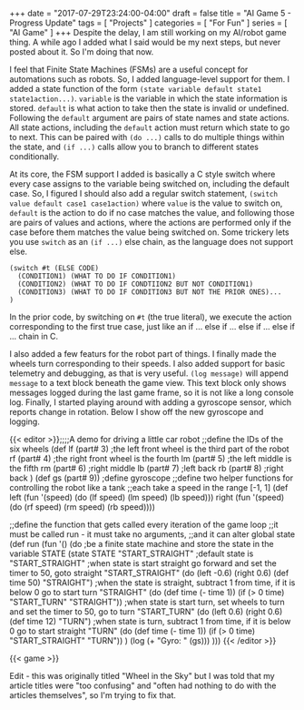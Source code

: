 +++
date = "2017-07-29T23:24:00-04:00"
draft = false
title = "AI Game 5 - Progress Update"
tags = [ "Projects" ]
categories = [ "For Fun" ]
series = [ "AI Game" ]
+++
Despite the delay, I am still working on my AI/robot game thing.
A while ago I added what I said would be my next steps, but never
posted about it. So I'm doing that now.

<!--more-->
I feel that Finite State Machines (FSMs) are a useful concept
for automations such as robots. So, I added language-level support for them.
I added a state function of the form `(state variable default state1 state1action...)`. `variable` is the variable in which the state information is stored.
`default` is what action to take then the state is invalid or undefined.
Following the `default` argument are pairs of state names and state actions.
All state actions, including the `default` action must return which
state to go to next. This can be paired with `(do ...)` calls to do multiple
things within the state, and `(if ...)` calls allow you to branch to
different states conditionally.

At its core, the FSM support I added is basically a C style switch
where every case assigns to the variable being switched on, including
the default case. So, I figured I should also add a regular switch statement,
`(switch value default case1 case1action)` where `value` is the value to
switch on, `default` is the action to do if no case matches the value,
and following those are pairs of values and actions, where the actions
are performed only if the case before them matches the value being switched on.
Some trickery lets you use `switch` as an `(if ...)` else chain, as the
language does not support else.
```
(switch #t (ELSE CODE)
  (CONDITION1) (WHAT TO DO IF CONDITION1)
  (CONDITION2) (WHAT TO DO IF CONDTIION2 BUT NOT CONDITION1)
  (CONDITION3) (WHAT TO DO IF CONDITION3 BUT NOT THE PRIOR ONES)...
)
```

In the prior code, by switching on `#t` (the true literal), we
execute the action corresponding to the first true case, just like
an if ... else if ... else if ... else if ... chain in C.


I also added a few featurs for the robot part of things. I finally
made the wheels turn corresponding to their speeds. I also added support
for basic telemetry and debugging, as that is very useful.
`(log message)` will append `message` to a text block beneath the game
view. This text block only shows messages logged during the last game
frame, so it is not like a long console log.
Finally, I started playing around with adding a gyroscope sensor, which
reports change in rotation. Below I show off the new gyroscope and logging.

{{< editor >}};;;;A demo for driving a little car robot
;;define the IDs of the six wheels
(def lf (part# 3) ;the left front wheel is the third part of the robot
     rf (part# 4) ;the right front wheel is the fourth
     lm (part# 5) ;the left middle is the fifth
     rm (part# 6) ;right middle
     lb (part# 7) ;left back
     rb (part# 8) ;right back
)
(def gs (part# 9)) ;define gyroscope
;;define two helper functions for controlling the robot like a tank
;;each take a speed in the range [-1, 1]
(def left  (fun '(speed) (do (lf speed) (lm speed) (lb speed)))
     right (fun '(speed) (do (rf speed) (rm speed) (rb speed))))

;;define the function that gets called every iteration of the game loop
;;it must be called run - it must take no arguments,
;;and it can alter global state
(def run (fun '() (do
  ;be a finite state machine and store the state in the variable STATE
  (state STATE "START_STRAIGHT" ;default state is "START_STRAIGHT"
   ;when state is start straight go forward and set the timer to 50, goto straight
   "START_STRAIGHT"  (do (left -0.6) (right 0.6) (def time 50) "STRAIGHT")
   ;when the state is straight, subtract 1 from time, if it is below 0 go to start turn
   "STRAIGHT"        (do (def time (- time 1)) (if (> 0 time) "START_TURN" "STRAIGHT"))
   ;when state is start turn, set wheels to turn and set the timer to 50, go to turn
   "START_TURN"      (do (left 0.6) (right 0.6) (def time 12) "TURN")
   ;when state is turn, subtract 1 from time, if it is below 0 go to start straight
   "TURN"            (do (def time (- time 1)) (if (> 0 time) "START_STRAIGHT" "TURN"))
  )
  (log (+ "Gyro: " (gs)))
)))
{{< /editor >}}

{{< game >}}

Edit - this was originally titled "Wheel in the Sky" but I was
told that my article titles were "too confusing" and "often had
nothing to do with the articles themselves", so I'm trying to
fix that.

